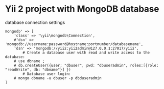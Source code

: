 Yii 2 project with MongoDB database
============================  

database connection settings

	mongodb' => [  
		'class' => '\yii\mongodb\Connection',  
    	#'dsn' => 'mongodb://username:password@hostname:portnumber/databasename',
		'dsn' => 'mongodb://yii2:yii2admin@127.0.0.1:27017/yii2',  
    		# Create a database user with read and write access to the database:
		# use dbname ;   
		# db.createUser({user: "dbuser", pwd: "dbuseradmin", roles:[{role: "readWrite", db: "dbname"}] })  
    		# Database user login:
		# mongo dbname -u dbuser -p dbduseradmin  
	]  
